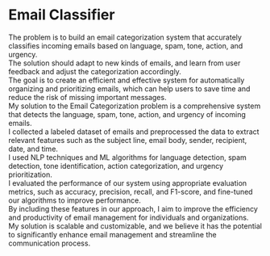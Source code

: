 # Email Classifier
The problem is to build an email categorization system that accurately classifies incoming emails based on language, spam, tone, action, and urgency. <br>
The solution should adapt to new kinds of emails, and learn from user feedback and adjust the categorization accordingly.<br>
The goal is to create an efficient and effective system for automatically organizing and prioritizing emails, which can help users to save time and reduce the risk of missing important messages.<br>
My solution to the Email Categorization problem is a comprehensive system that detects the language, spam, tone, action, and urgency of incoming emails.<br> 
I collected a labeled dataset of emails and preprocessed the data to extract relevant features such as the subject line, email body, sender, recipient, date, and time.<br>
I used NLP techniques and ML algorithms for language detection, spam detection, tone identification, action categorization, and urgency prioritization.<br> 
I evaluated the performance of our system using appropriate evaluation metrics, such as accuracy, precision, recall, and F1-score, and fine-tuned our algorithms to improve performance.<br>
By including these features in our approach, I aim to improve the efficiency and productivity of email management for individuals and organizations. <br>
My solution is scalable and customizable, and we believe it has the potential to significantly enhance email management and streamline the communication process.




